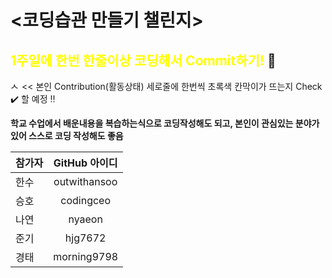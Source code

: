 # <코딩습관 만들기 챌린지>

## <span style="color:yellow">1주일에 한번 한줄이상 코딩해서 Commit하기!</span> 💫

<img width="14" alt="스크린샷 2022-03-13 오후 5 39 34" src="https://user-images.githubusercontent.com/92626903/158053968-b8f9df52-3e77-413b-89ad-48da260e245f.png">        << 본인 Contribution(활동상태) 세로줄에 한번씩 초록색 칸막이가 뜨는지 Check ✔️ 할 예정 ‼️</span>

**학교 수업에서 배운내용을 복습하는식으로 코딩작성해도 되고, 본인이 관심있는 분야가 있어 스스로 코딩 작성해도 좋음**


| 참가자 | GitHub 아이디 |
|:-----|:-----:|
| 한수 | outwithansoo | 
| 승호 | codingceo |
| 나연 | nyaeon | 
| 준기 | hjg7672 |
| 경태 | morning9798 | 

